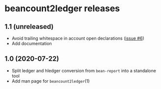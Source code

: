 # beancount2ledger releases

## 1.1 (unreleased)

* Avoid trailing whitespace in account open declarations ([issue #6](https://github.com/beancount/beancount2ledger/issues/6))
* Add documentation

## 1.0 (2020-07-22)

* Split ledger and hledger conversion from `bean-report` into a standalone tool
* Add man page for `beancount2ledger`(1)

